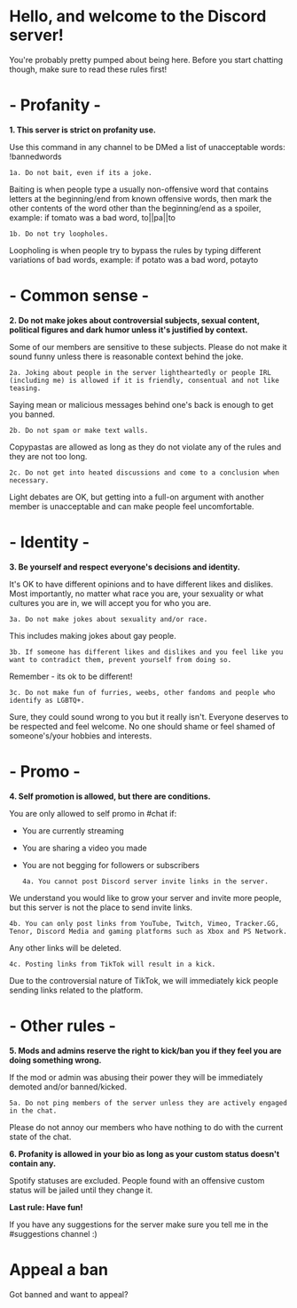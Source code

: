 # Hello, and welcome to the Discord server!
You're probably pretty pumped about being here. Before you start chatting though, make sure to read these rules first!

# - Profanity -

**1. This server is strict on profanity use.**

Use this command in any channel to be DMed a list of unacceptable words: !bannedwords

  `1a. Do not bait, even if its a joke.`
    
Baiting is when people type a usually non-offensive word that contains letters at the beginning/end from known offensive words, then mark the other contents of the word other than the beginning/end as a spoiler, example: if tomato was a bad word, to||pa||to

  `1b. Do not try loopholes.`
    
Loopholing is when people try to bypass the rules by typing different variations of bad words, example: if potato was a bad word, potayto

# - Common sense -

**2. Do not make jokes about controversial subjects, sexual content, political figures and dark humor unless it's justified by context.**

Some of our members are sensitive to these subjects. Please do not make it sound funny unless there is reasonable context behind the joke.

   `2a. Joking about people in the server lightheartedly or people IRL (including me) is allowed if it is friendly, consentual and not like teasing.`
    
Saying mean or malicious messages behind one's back is enough to get you banned.

   `2b. Do not spam or make text walls.`
    
Copypastas are allowed as long as they do not violate any of the rules and they are not too long.

   `2c. Do not get into heated discussions and come to a conclusion when necessary.`
    
Light debates are OK, but getting into a full-on argument with another member is unacceptable and can make people feel uncomfortable.

# - Identity -

**3. Be yourself and respect everyone's decisions and identity.**

It's OK to have different opinions and to have different likes and dislikes. Most importantly, no matter what race you are, your sexuality or what cultures you are in, we will accept you for who you are.

   `3a. Do not make jokes about sexuality and/or race.`
   
This includes making jokes about gay people.

   `3b. If someone has different likes and dislikes and you feel like you want to contradict them, prevent yourself from doing so.`
   
Remember - its ok to be different!

   `3c. Do not make fun of furries, weebs, other fandoms and people who identify as LGBTQ+.`
   
Sure, they could sound wrong to you but it really isn't. Everyone deserves to be respected and feel welcome. No one should shame or feel shamed of someone's/your hobbies and interests. 

# - Promo -

**4. Self promotion is allowed, but there are conditions.**

You are only allowed to self promo in #chat if:
- You are currently streaming
- You are sharing a video you made
- You are not begging for followers or subscribers

   `4a. You cannot post Discord server invite links in the server.`
   
We understand you would like to grow your server and invite more people, but this server is not the place to send invite links.

   `4b. You can only post links from YouTube, Twitch, Vimeo, Tracker.GG, Tenor, Discord Media and gaming platforms such as Xbox and PS Network.`
   
Any other links will be deleted.

   `4c. Posting links from TikTok will result in a kick.`

Due to the controversial nature of TikTok, we will immediately kick people sending links related to the platform.

# - Other rules -

**5. Mods and admins reserve the right to kick/ban you if they feel you are doing something wrong.**

If the mod or admin was abusing their power they will be immediately demoted and/or banned/kicked.

   `5a. Do not ping members of the server unless they are actively engaged in the chat.`

Please do not annoy our members who have nothing to do with the current state of the chat.

**6. Profanity is allowed in your bio as long as your custom status doesn't contain any.**
   
Spotify statuses are excluded. People found with an offensive custom status will be jailed until they change it.

**Last rule: Have fun!**

If you have any suggestions for the server make sure you tell me in the #suggestions channel :)




# Appeal a ban

Got banned and want to appeal? 


   

